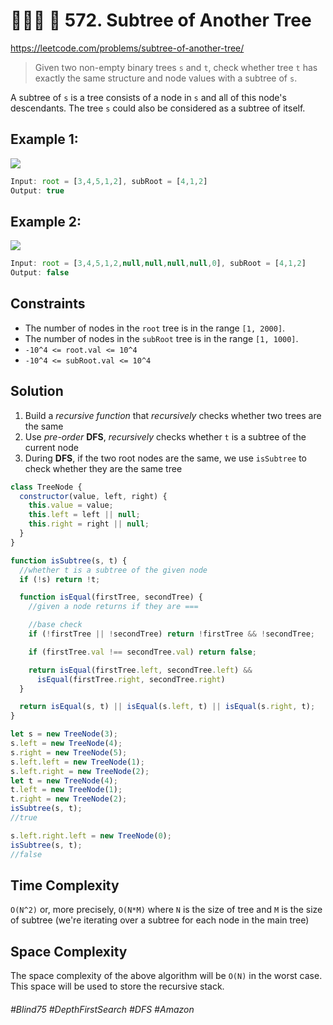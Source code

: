 # 👩🏽‍🦯 🌴 572. Subtree of Another Tree

https://leetcode.com/problems/subtree-of-another-tree/

> Given two non-empty binary trees `s` and `t`, check whether tree `t` has exactly the same structure and node values with a subtree of `s`. 

A subtree of `s` is a tree consists of a node in `s` and all of this node's descendants. The tree `s` could also be considered as a subtree of itself.

## Example 1:
![](https://assets.leetcode.com/uploads/2021/04/28/subtree1-tree.jpg)
```js
Input: root = [3,4,5,1,2], subRoot = [4,1,2]
Output: true
```

## Example 2:

![](https://assets.leetcode.com/uploads/2021/04/28/subtree2-tree.jpg)
```js
Input: root = [3,4,5,1,2,null,null,null,null,0], subRoot = [4,1,2]
Output: false
```
## Constraints
- The number of nodes in the `root` tree is in the range `[1, 2000]`.
- The number of nodes in the `subRoot` tree is in the range `[1, 1000]`.
- `-10^4 <= root.val <= 10^4`
- `-10^4 <= subRoot.val <= 10^4`
## Solution 

1. Build a <i>recursive function</i> that <i>recursively</i> checks whether two trees are the same
2. Use <i>pre-order</i> <b>DFS</b>, <i>recursively</i> checks whether `t` is a subtree of the current node
3. During <b>DFS</b>, if the two root nodes are the same, we use `isSubtree` to check whether they are the same tree
```js
class TreeNode {
  constructor(value, left, right) {
    this.value = value;
    this.left = left || null;
    this.right = right || null;
  }
}

function isSubtree(s, t) {
  //whether t is a subtree of the given node
  if (!s) return !t;

  function isEqual(firstTree, secondTree) {
    //given a node returns if they are ===

    //base check
    if (!firstTree || !secondTree) return !firstTree && !secondTree;

    if (firstTree.val !== secondTree.val) return false;

    return isEqual(firstTree.left, secondTree.left) &&
      isEqual(firstTree.right, secondTree.right)
  }

  return isEqual(s, t) || isEqual(s.left, t) || isEqual(s.right, t);
}

let s = new TreeNode(3);
s.left = new TreeNode(4);
s.right = new TreeNode(5);
s.left.left = new TreeNode(1);
s.left.right = new TreeNode(2);
let t = new TreeNode(4);
t.left = new TreeNode(1);
t.right = new TreeNode(2);
isSubtree(s, t);
//true

s.left.right.left = new TreeNode(0);
isSubtree(s, t);
//false

```

## Time Complexity
`O(N^2)` or, more precisely, `O(N*M)` where `N` is the size of tree and `M` is the size of subtree (we're iterating over a subtree for each node in the main tree)
## Space Complexity
The space complexity of the above algorithm will be `O(N)` in the worst case. This space will be used to store the recursive stack. 

###### #Blind75 #DepthFirstSearch #DFS #Amazon
